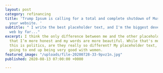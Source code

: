 ```yaml
---
layout: post
category: refinancing
title: 'Trump Ipsum is calling for a total and complete shutdown of Muslim text entering
  your website. '
subtitle: " I write the best placeholder text, and I'm the biggest developer on the
  web by far..."
excerpt: I think the only difference between me and the other placeholder text is
  that I’m more honest and my words are more beautiful. While that's mock-ups and
  this is politics, are they really so different? My placeholder text, I think, is
  going to end up being very good with women.
featured_image: "/uploads/file-20200728-33-9pvz1n.jpg"
published: 2020-08-13 07:00:00 +0000

---
```

